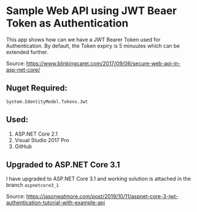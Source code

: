# Sample Web API using JWT Beaer Token as Authentication
This app shows how can we have a JWT Bearer Token used for Authentication. By default, the Token expiry is 5 minuutes which can be extended further.

Source: https://www.blinkingcaret.com/2017/09/06/secure-web-api-in-asp-net-core/

## Nuget Required:
  `System.IdentityModel.Tokens.Jwt`

## Used: 
  1. ASP.NET Core 2.1
  2. Visual Studio 2017 Pro
  3. GitHub
  
  ## Upgraded to ASP.NET Core 3.1
  I have upgraded to ASP.NET Core 3.1 and working solution is attached in the branch `aspnetcore3_1`
  
  Source: https://jasonwatmore.com/post/2019/10/11/aspnet-core-3-jwt-authentication-tutorial-with-example-api
